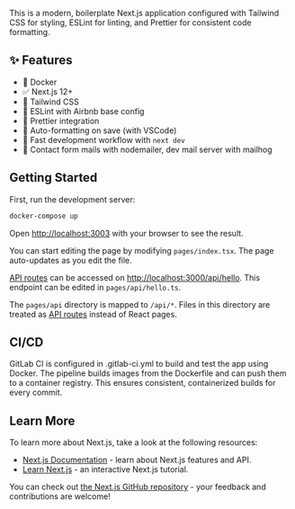 This is a modern, boilerplate Next.js application configured with Tailwind CSS for styling, ESLint for linting, and Prettier for consistent code formatting.

## ✨ Features

- 🐋 Docker
- ✅ Next.js 12+
- 🎨 Tailwind CSS
- 🧹 ESLint with Airbnb base config
- 🧼 Prettier integration
- 🔄 Auto-formatting on save (with VSCode)
- 🚀 Fast development workflow with `next dev`
- 📨 Contact form mails with nodemailer, dev mail server with mailhog

## Getting Started

First, run the development server:

```bash
docker-compose up
```

Open [http://localhost:3003](http://localhost:3003) with your browser to see the result.

You can start editing the page by modifying `pages/index.tsx`. The page auto-updates as you edit the file.

[API routes](https://nextjs.org/docs/api-routes/introduction) can be accessed on [http://localhost:3000/api/hello](http://localhost:3000/api/hello). This endpoint can be edited in `pages/api/hello.ts`.

The `pages/api` directory is mapped to `/api/*`. Files in this directory are treated as [API routes](https://nextjs.org/docs/api-routes/introduction) instead of React pages.

## CI/CD

GitLab CI is configured in .gitlab-ci.yml to build and test the app using Docker. The pipeline builds images from the Dockerfile and can push them to a container registry. This ensures consistent, containerized builds for every commit.

## Learn More

To learn more about Next.js, take a look at the following resources:

- [Next.js Documentation](https://nextjs.org/docs) - learn about Next.js features and API.
- [Learn Next.js](https://nextjs.org/learn) - an interactive Next.js tutorial.

You can check out [the Next.js GitHub repository](https://github.com/vercel/next.js/) - your feedback and contributions are welcome!

